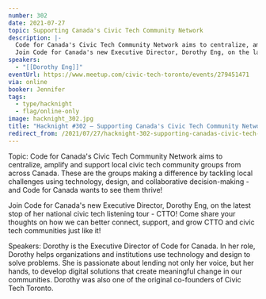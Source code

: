 ```yaml
---
number: 302
date: 2021-07-27
topic: Supporting Canada's Civic Tech Community Network
description: |-
  Code for Canada's Civic Tech Community Network aims to centralize, amplify and support local civic tech community groups from across Canada. These are the groups making a difference by tackling local challenges using technology, design, and collaborative decision-making - and Code for Canada wants to see them thrive!
  Join Code for Canada's new Executive Director, Dorothy Eng, on the latest stop of her national civic tech listening tour - CTTO! Come share your thoughts on how we can better connect, support, and grow CTTO and civic tech communities just like it!
speakers:
  - "[[Dorothy Eng]]"
eventUrl: https://www.meetup.com/civic-tech-toronto/events/279451471
via: online
booker: Jennifer
tags:
  - type/hacknight
  - flag/online-only
image: hacknight_302.jpg
title: "Hacknight #302 – Supporting Canada's Civic Tech Community Network"
redirect_from: /2021/07/27/hacknight-302-supporting-canadas-civic-tech-community-network-with-dorothy-eng/
---
```


Topic:
Code for Canada's Civic Tech Community Network aims to centralize, amplify and support local civic tech community groups from across Canada. These are the groups making a difference by tackling local challenges using technology, design, and collaborative decision-making - and Code for Canada wants to see them thrive!

Join Code for Canada's new Executive Director, Dorothy Eng, on the latest stop of her national civic tech listening tour - CTTO! Come share your thoughts on how we can better connect, support, and grow CTTO and civic tech communities just like it!

Speakers:
Dorothy is the Executive Director of Code for Canada. In her role, Dorothy helps organizations and institutions use technology and design to solve problems. She is passionate about lending not only her voice, but her hands, to develop digital solutions that create meaningful change in our communities. Dorothy was also one of the original co-founders of Civic Tech Toronto.
